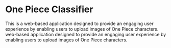 # One Piece Classifier
This is a web-based application designed to provide an engaging user experience by enabling users to upload images of One Piece characters. web-based application designed to provide an engaging user experience by enabling users to upload images of One Piece characters.


